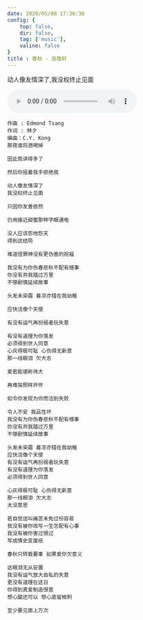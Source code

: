 ```yaml
---
date: 2020/05/08 17:36:36 
config: {
    top: false,
    dir: false,
    tag: ['music'],
    valine: false
}
title : 春秋 - 张敬轩
---
```


动人像友情深了,我没权终止见面

<audio controls="controls" playsinline="" webkit-playsinline="">
    <source src="http://music.163.com/song/media/outer/url?id=188325.mp3" type="audio/mpeg">
</audio>

```
作曲 : Edmond Tsang
作词 : 林夕
编曲：C.Y. Kong
那夜谁将酒喝掉

因此我讲得多了

然后你摇着我手拒绝我

动人像友情深了
我没权终止见面

只因你友善依然

仍用接近甜蜜那种字眼通电

没人应该怨地怨天
得到这结局

难道怪罪神没有更伪善的祝福

我没有为你伤春悲秋不配有憾事
你没有共我踏过万里
不够剧情延续故事

头发未染霜 着凉亦错在我幼稚

应快活像个天使

有没有运气再扮弱者玩失意

有没有道理为你落发
必须得到世人同意
心灰得极可耻 心伤得无新意
那一线眼泪 欠大志

爱若能堪称伟大

再难挨照样开怀

如令你发现为你而活到失败

令人不安 我品性坏
我没有为你伤春悲秋不配有憾事
你没有共我踏过万里
不够剧情延续故事

头发未染霜 着凉亦错在我幼稚
应快活像个天使
有没有运气再扮弱者玩失意
有没有道理为你落发
必须得到世人同意

心灰得极可耻 心伤得无新意
那一线眼泪 欠大志
太没意思

若自觉这叫痛苦未免过份容易
我没有被你改写一生怎配有心事
我没有被你害过恨过
写成情史变废纸

春秋只转载要事 如果爱你欠意义

这眼泪无从安置
我没有运气放大自私的失意
更没有道理在这日
你得到真爱制造恨意
想心酸还可以 想心底留根刺

至少要见面上万次
```


